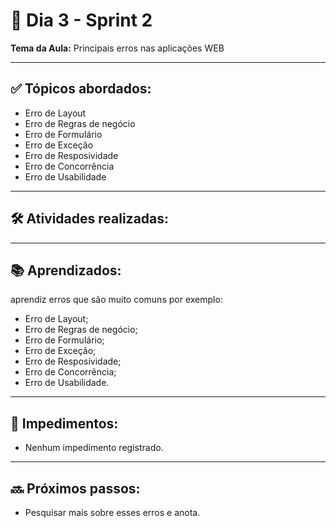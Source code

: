 # 📅 Dia 3 - Sprint 2

**Tema da Aula:** Principais erros nas aplicações WEB

---

## ✅ Tópicos abordados:
- Erro de Layout
- Erro de Regras de negócio
- Erro de Formulário
- Erro de Exceção
- Erro de Resposividade
- Erro de Concorrência
- Erro de Usabilidade

---

## 🛠️ Atividades realizadas:

---

## 📚 Aprendizados: 
aprendiz erros que são muito comuns por exemplo:
- Erro de Layout;
- Erro de Regras de negócio;
- Erro de Formulário;
- Erro de Exceção;
- Erro de Resposividade;
- Erro de Concorrência;
- Erro de Usabilidade.

---

## 🚫 Impedimentos:
- Nenhum impedimento registrado.

---

## 🔜 Próximos passos:
- Pesquisar mais sobre esses erros e anota.